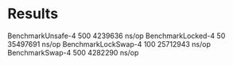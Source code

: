 Results
=======
BenchmarkUnsafe-4            500           4239636 ns/op
BenchmarkLocked-4             50          35497691 ns/op
BenchmarkLockSwap-4          100          25712943 ns/op
BenchmarkSwap-4              500           4282290 ns/op
